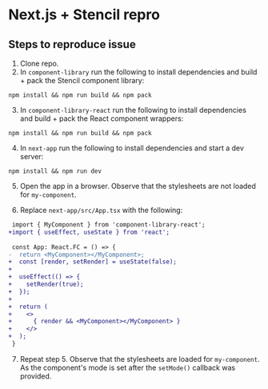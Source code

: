 # Next.js + Stencil repro

## Steps to reproduce issue

1. Clone repo.
2. In `component-library` run the following to install dependencies and build + pack the Stencil component library:

```
npm install && npm run build && npm pack
```

3. In `component-library-react` run the following to install dependencies and build + pack the React component wrappers:

```
npm install && npm run build && npm pack
```

4. In `next-app` run the following to install dependencies and start a dev server:

```
npm install && npm run dev
```

5. Open the app in a browser. Observe that the stylesheets are not loaded for `my-component`.

6. Replace `next-app/src/App.tsx` with the following:

```diff
 import { MyComponent } from 'component-library-react';
+import { useEffect, useState } from 'react';
 
 const App: React.FC = () => {
-  return <MyComponent></MyComponent>;
+  const [render, setRender] = useState(false);
+  
+  useEffect(() => {
+    setRender(true);
+  });
+  
+  return (
+    <>
+      { render && <MyComponent></MyComponent> }
+    </>
+  );
 }
```

7. Repeat step 5. Observe that the stylesheets are loaded for `my-component`. As the component's mode is set after the `setMode()` callback was provided.